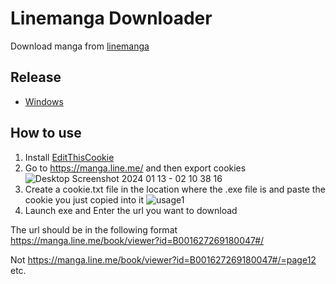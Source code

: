 # Linemanga Downloader
Download manga from [linemanga](https://manga.line.me/)

## Release
- [Windows](https://github.com/4zarea/linemanga-downloader/releases/download/v1.0.0/linemanga-downloader-win.zip)

## How to use
  1. Install [EditThisCookie](https://chrome.google.com/webstore/detail/edit-this-cookie/fngmhnnpilhplaeedifhccceomclgfbg)
  2. Go to https://manga.line.me/ and then export cookies
  ![Desktop Screenshot 2024 01 13 - 02 10 38 16](https://github.com/4zarea/linemanga-downloader/assets/156453628/07f6d95a-937d-4219-b5c0-2e32fa40ec3a)
  3. Create a cookie.txt file in the location where the .exe file is and paste the cookie you just copied into it
  ![usage1](https://github.com/4zarea/linemanga-downloader/assets/156453628/26b15813-1891-46fc-921f-1376e5cb7729)
  4. Launch exe and Enter the url you want to download

The url should be in the following format
https://manga.line.me/book/viewer?id=B001627269180047#/

Not https://manga.line.me/book/viewer?id=B001627269180047#/=page12 etc.
